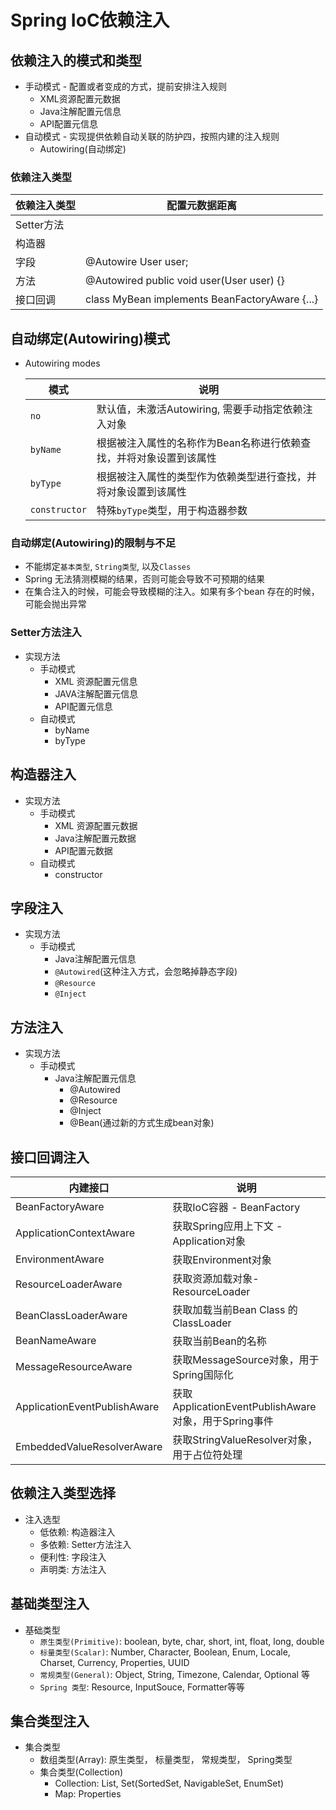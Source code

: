 # Spring IoC依赖注入

## 依赖注入的模式和类型

- 手动模式 - 配置或者变成的方式，提前安排注入规则
  - XML资源配置元数据
  - Java注解配置元信息
  - API配置元信息
- 自动模式 - 实现提供依赖自动关联的防护四，按照内建的注入规则
  - Autowiring(自动绑定)

### 依赖注入类型

| 依赖注入类型 | 配置元数据距离                                 |
| ------------ | ---------------------------------------------- |
| Setter方法   | <property name="user" ref="iserBean" />        |
| 构造器       | <constructor name="user" ref="useBean" />      |
| 字段         | @Autowire User user;                           |
| 方法         | @Autowired public void user(User user) {}      |
| 接口回调     | class MyBean implements BeanFactoryAware {...} |

## 自动绑定(Autowiring)模式

- Autowiring modes

  | 模式          | 说明                                                         |
  | ------------- | ------------------------------------------------------------ |
  | `no`          | 默认值，未激活Autowiring, 需要手动指定依赖注入对象           |
  | `byName`      | 根据被注入属性的名称作为Bean名称进行依赖查找，并将对象设置到该属性 |
  | `byType`      | 根据被注入属性的类型作为依赖类型进行查找，并将对象设置到该属性 |
  | `constructor` | 特殊`byType`类型，用于构造器参数                             |

  

### 自动绑定(Autowiring)的限制与不足

- 不能绑定`基本类型`, `String类型`, 以及`Classes`
- Spring 无法猜测模糊的结果，否则可能会导致不可预期的结果
- 在集合注入的时候，可能会导致模糊的注入。如果有多个bean 存在的时候，可能会抛出异常



### Setter方法注入

- 实现方法
  - 手动模式
    - XML 资源配置元信息
    - JAVA注解配置元信息
    - API配置元信息
  - 自动模式
    - byName
    - byType

## 构造器注入

- 实现方法
  - 手动模式
    - XML 资源配置元数据
    - Java注解配置元数据
    - API配置元数据
  - 自动模式
    - constructor

## 字段注入

- 实现方法
  - 手动模式
    - Java注解配置元信息
    - `@Autowired`(这种注入方式，会忽略掉静态字段)
    - `@Resource`
    - `@Inject`

## 方法注入

- 实现方法
  - 手动模式
    - Java注解配置元信息
      - @Autowired
      - @Resource
      - @Inject
      - @Bean(通过新的方式生成bean对象)

## 接口回调注入

| 内建接口                     | 说明                                                 |
| ---------------------------- | ---------------------------------------------------- |
| BeanFactoryAware             | 获取IoC容器 - BeanFactory                            |
| ApplicationContextAware      | 获取Spring应用上下文 - Application对象               |
| EnvironmentAware             | 获取Environment对象                                  |
| ResourceLoaderAware          | 获取资源加载对象- ResourceLoader                     |
| BeanClassLoaderAware         | 获取加载当前Bean Class 的ClassLoader                 |
| BeanNameAware                | 获取当前Bean的名称                                   |
| MessageResourceAware         | 获取MessageSource对象，用于Spring国际化              |
| ApplicationEventPublishAware | 获取ApplicationEventPublishAware对象，用于Spring事件 |
| EmbeddedValueResolverAware   | 获取StringValueResolver对象，用于占位符处理          |

## 依赖注入类型选择

- 注入选型
  - 低依赖: 构造器注入
  - 多依赖: Setter方法注入
  - 便利性: 字段注入
  - 声明类: 方法注入

## 基础类型注入

- 基础类型
  - `原生类型(Primitive)`: boolean, byte, char, short, int, float, long, double
  - `标量类型(Scalar)`: Number, Character, Boolean, Enum, Locale, Charset, Currency, Properties, UUID
  - `常规类型(General)`: Object, String, Timezone, Calendar, Optional 等
  - `Spring 类型`: Resource, InputSouce, Formatter等等

## 集合类型注入

- 集合类型
  - 数组类型(Array): 原生类型， 标量类型， 常规类型， Spring类型
  - 集合类型(Collection)
    - Collection: List, Set(SortedSet, NavigableSet, EnumSet)
    - Map: Properties